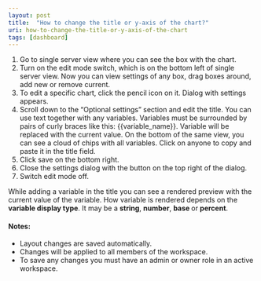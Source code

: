 ```yaml
---
layout: post
title:  "How to change the title or y-axis of the chart?"
uri: how-to-change-the-title-or-y-axis-of-the-chart
tags: [dashboard]
---
```


<ol>
    <li>
        Go to single server view where you can see the box with the chart.
    </li>
    <li>
        Turn on the edit mode switch, which is on the bottom left of single server view. Now you can view settings of
        any box, drag boxes around, add new or remove current.
    </li>
    <li>
        To edit a specific chart, click the pencil icon on it. Dialog with settings appears.
    </li>
    <li>
        Scroll down to the “Optional settings” section and edit the title. You can use text together with any variables.
        Variables must be surrounded by pairs of curly braces like this: {{variable_name}}. Variable will be replaced
        with the current value. On the bottom of the same view, you can see a cloud of chips with all variables. Click
        on anyone to copy and paste it in the title field.
    </li>
    <li>
        Click save on the bottom right.
    </li>
    <li>
        Close the settings dialog with the button on the top right of the dialog.
    </li>
    <li>
        Switch edit mode off.
    </li>
</ol>
<!--more-->

<p>
    While adding a variable in the title you can see a rendered preview with the current value of the variable. How
    variable is rendered depends on the <strong>variable display type</strong>. It may be a <strong>string</strong>,
    <strong>number</strong>, <strong>base </strong>or <strong>percent</strong>.
</p>


<h4>Notes:</h4>
<ul>
    <li>
        Layout changes are saved automatically.
    </li>
    <li>
        Changes will be applied to all members of the workspace.
    </li>
    <li>
        To save any changes you must have an admin or owner role in an active workspace.
    </li>
</ul>